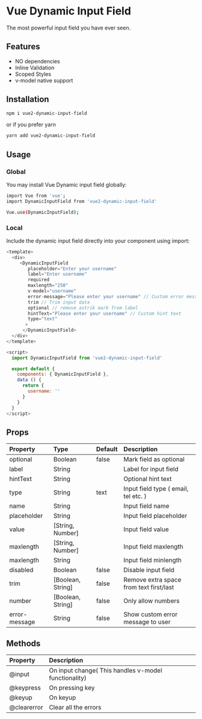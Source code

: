 # Vue Dynamic Input Field

The most powerful input field you have ever seen.

## Features

- NO dependencies
- Inline Validation
- Scoped Styles
- v-model native support

## Installation

```bash
npm i vue2-dynamic-input-field
```

or if you prefer yarn

```bash
yarn add vue2-dynamic-input-field
```

## Usage

### Global

You may install Vue Dynamic input field globally:

```bash
import Vue from 'vue';
import DynamicInputField from 'vue2-dynamic-input-field'

Vue.use(DynamicInputField);
```

### Local

Include the dynamic input field directly into your component using import:

```js
<template>
  <div>
     <DynamicInputField
        placeholder="Enter your username"
        label="Enter username"
        required
        maxlength="250"
        v-model="username"
        error-message="Please enter your username" // Custom error message
        trim // Trim input data
        optional // remove astrik mark from label
        hintText="Please enter your username" // Custom hint text
        type="text"
       >
      </DynamicInputField>
  </div>
</template>

<script>
  import DynamicInputField from 'vue2-dynamic-input-field'

  export default {
    components: { DynamicInputField },
    data () {
      return {
        username: ''
      }
    }
  }
</script>
```

## Props

| Property      | Type              | Default | Description                             |
| :------------ | :---------------- | :------ | :-------------------------------------- |
| optional      | Boolean           | false   | Mark field as optional                  |
| label         | String            |         | Label for input field                   |
| hintText      | String            |         | Optional hint text                      |
| type          | String            | text    | Input field type ( email, tel etc. )    |
| name          | String            |         | Input field name                        |
| placeholder   | String            |         | Input field placeholder                 |
| value         | [String, Number]  |         | Input field value                       |
| maxlength     | [String, Number]  |         | Input field maxlength                   |
| maxlength     | String            |         | Input field minlength                   |
| disabled      | Boolean           | false   | Disable input field                     |
| trim          | [Boolean, String] | false   | Remove extra space from text first/last |
| number        | [Boolean, String] | false   | Only allow numbers                      |
| error-message | String            | false   | Show custom error message to user       |

## Methods

| Property    | Description                                          |
| :---------- | :--------------------------------------------------- |
| @input      | On input change( This handles v-model functionality) |
| @keypress   | On pressing key                                      |
| @keyup      | On keyup                                             |
| @clearerror | Clear all the errors                                 |
